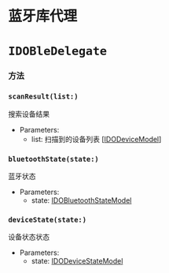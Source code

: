 # 蓝牙库代理
# `IDOBleDelegate`



### 方法

### `scanResult(list:)`

搜索设备结果

- Parameters:
  - list: 扫描到的设备列表 [[IDODeviceModel](../model/IDODeviceModel.md)]

### `bluetoothState(state:)`

蓝牙状态

- Parameters:
  - state: [IDOBluetoothStateModel](../model/IDOBluetoothStateModel.md)

### `deviceState(state:)`

设备状态状态

- Parameters:
  - state: [IDODeviceStateModel](../model/IDODeviceStateModel.md)

